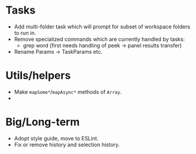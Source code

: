 # Tasks
- Add multi-folder task which will prompt for subset of workspace folders to run in.
- Remove specialized commands which are currently handled by tasks:
    - grep word (first needs handling of peek -> panel results transfer)
- Rename Params -> TaskParams etc.

# Utils/helpers
- Make `mapSome*`/`mapAsync*` methods of `Array`.
- 

# Big/Long-term
- Adopt style guide, move to ESLint.
- Fix or remove history and selection history.